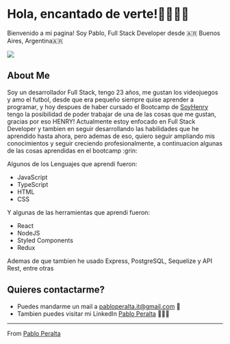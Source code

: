 # Hola, encantado de verte!👋👨🏻‍💻

Bienvenido a mi pagina! Soy Pablo, Full Stack Developer desde 🇦🇷 Buenos Aires, Argentina🇦🇷

<img src='https://i.imgur.com/77ghjF2.png' />

## About Me

<p>Soy un desarrollador Full Stack, tengo 23 años, me gustan los videojuegos y amo el futbol, desde que era pequeño siempre quise aprender a programar, y hoy despues de haber cursado el Bootcamp de <a href="soyhenry.com">SoyHenry</a> tengo la posibilidad de poder trabajar de una de las cosas que me gustan, gracias por eso HENRY!
Actualmente estoy enfocado en Full Stack Developer y tambien en seguir desarrollando las habilidades que he aprendido hasta ahora, pero ademas de eso, quiero seguir ampliando mis conocimientos y seguir creciendo profesionalmente, a continuacion algunas de las cosas aprendidas en el bootcamp :grin:</p>

<p>Algunos de los Lenguajes que aprendi fueron:</p>
<ul>
  <li>JavaScript</li>
  <li>TypeScript</li>
  <li>HTML</li>
  <li>CSS</li>
</ul>

<p>Y algunas de las herramientas que aprendi fueron:</p>
<ul>
  <li>React</li>
  <li>NodeJS</li>
  <li>Styled Components</li>
  <li>Redux</li>
</ul>

<p>Ademas de que tambien he usado Express, PostgreSQL, Sequelize y API Rest, entre otras</p>


## Quieres contactarme?
- Puedes mandarme un mail a <a href="mailto:pabloperalta.it@gmail.com">pabloperalta.it@gmail.com</a> 📩
- Tambien puedes visitar mi LinkedIn <a href="https://www.linkedin.com/in/pablo-peralta-it/">Pablo Peralta</a> 🙋🏻‍♂️


---

From [Pablo Peralta](https://github.com/PaulPeralta)
